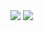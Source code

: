 
<img src="https://pixel.tempest.fun/api/github-stats?username=tempest2023&theme=journey" />

<img src="https://github-readme-stats-623059008.vercel.app/api/top-langs/?username=tempest2023&layout=compact" />


